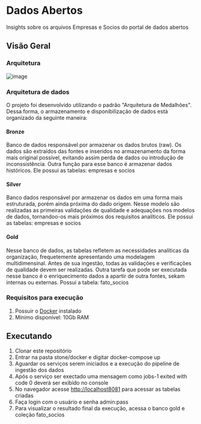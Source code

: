 # Dados Abertos

Insights sobre os arquivos Empresas e Socios do portal de dados abertos

## Visão Geral

### Arquitetura

![image](https://github.com/aclaraujo/stone/assets/45980136/98a50ad1-4dcc-43ad-9933-72e27861b10b)

### Arquitetura de dados
O projeto foi desenvolvido utilizando o padrão "Arquitetura de Medalhões". Dessa forma, o armazenamento e disponibilização de dados está organizado da seguinte maneira:

#### Bronze
Banco de dados responsável por armazenar os dados brutos (raw). Os dados são extraídos das fontes e inseridos no armazenamento da forma mais original possível, evitando assim perda de dados ou introdução de inconssistência. Outra função para esse banco é armazenar dados históricos.
Ele possui as tabelas: empresas e socios

#### Silver
Banco dados responsável por armazenar os dados em uma forma mais estruturada, porém ainda próxima do dado origem. Nesse modelo são realizadas as primeiras validações de qualidade e adequações nos modelos de dados, tornandoo-os mais próximos dos requisitos analíticos.
Ele possui as tabelas: empresas e socios

#### Gold
Nesse banco de dados, as tabelas refletem as necessidades analíticas da organização, frequetemente apresentando uma modelagem multidimensinal. Antes de sua ingestão, todas as validações e verificações de qualidade devem ser realizadas. Outra tarefa que pode ser executada nesse banco é o enriquecimento dados a apartir de outra fontes, sekam internas ou externas.
Possui a tabela: fato_socios

### Requisitos para execução
1. Possuir o [Docker](https://docs.docker.com/desktop/install/linux-install/) instalado
2. Mínimo disponível: 10Gb RAM

## Executando
1. Clonar este repositório
2. Entrar na pasta stone/docker e digitar docker-compose up
3. Aguardar os serviços serem iniciados e a execução do pipeline de ingestão dos dados
4. Após o serviço ser exectado uma mensagem como jobs-1 exited with code 0 deverá ser exibido no console
5. No navegador acesse [http://localhost8081](http://localhost8081) para acessar as tabelas criadas
6. Faça login com o usuário e senha admin:pass
7. Para visualizar o resultado final da execução, acessa o banco gold e coleção fato_socios
